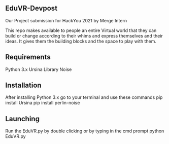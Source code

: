 ## EduVR-Devpost
Our Project submission for HackYou 2021 by Merge Intern

This repo makes available to people an entire Virtual world that they can build or change according to their whims and express themselves and their ideas. It gives them the building blocks and the space to play with them.
## Requirements
Python 3.x
Ursina Library
Noise
## Installation
After installing Python 3.x go to your terminal and use these commands
pip install Ursina
pip install perlin-noise
## Launching
Run the EduVR.py by double clicking or by typing in the cmd prompt
python EduVR.py
